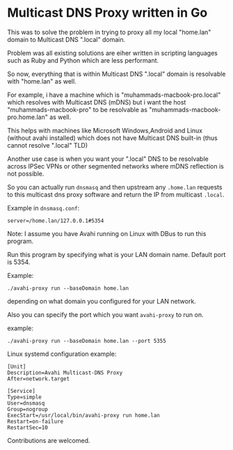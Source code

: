 # Multicast DNS Proxy written in Go

This was to solve the problem in trying to proxy all my local "home.lan" domain to Multicast DNS ".local" domain.

Problem was all existing solutions are eiher written in scripting languages such as Ruby and Python which are less performant.

So now, everything that is within Multicast DNS ".local" domain is resolvable with "home.lan" as well.

For example, i have a machine which is "muhammads-macbook-pro.local" which resolves with Multicast DNS (mDNS) but i want the host "muhammads-macbook-pro" to be resolvable as "muhammads-macbook-pro.home.lan" as well.

This helps with machines like Microsoft Windows,Android and Linux (without avahi installed) which does not have Multicast DNS built-in (thus cannot resolve ".local" TLD)

Another use case is when you want your ".local" DNS to be resolvable across IPSec VPNs or other segmented networks where mDNS reflection is not possible.

So you can actually run `dnsmasq` and then upstream any `.home.lan` requests to this multicast dns proxy software and return the IP from multicast `.local`.

Example in `dnsmasq.conf`:

```
server=/home.lan/127.0.0.1#5354

```

Note: I assume you have Avahi running on Linux with DBus to run this program.

Run this program by specifying what is your LAN domain name. Default port is 5354.

Example:

```
./avahi-proxy run --baseDomain home.lan
```

depending on what domain you configured for your LAN network.

Also you can specify the port which you want `avahi-proxy` to run on.

example:

```
./avahi-proxy run --baseDomain home.lan --port 5355
``` 

Linux systemd configuration example:

```
[Unit]
Description=Avahi Multicast-DNS Proxy
After=network.target

[Service]
Type=simple
User=dnsmasq
Group=nogroup
ExecStart=/usr/local/bin/avahi-proxy run home.lan
Restart=on-failure
RestartSec=10
```

Contributions are welcomed.
